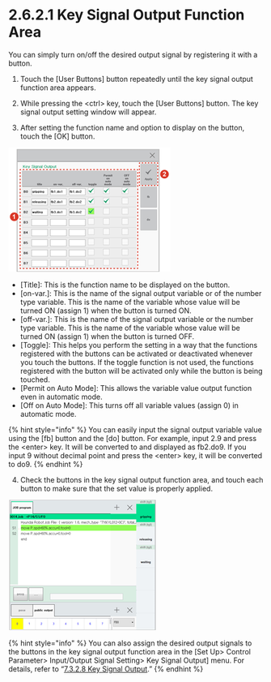 # 2.6.2.1 Key Signal Output Function Area

You can simply turn on/off the desired output signal by registering it with a button.

1.	Touch the \[User Buttons\] button repeatedly until the key signal output function area appears.

2.	While pressing the &lt;ctrl&gt; key, touch the \[User Buttons\] button. The key signal output setting window will appear.

3.	After setting the function name and option to display on the button, touch the \[OK\] button.

![](../../../.gitbook/assets/image%20%28310%29.png)



* \[Title\]: This is the function name to be displayed on the button.
* \[on-var.\]: This is the name of the signal output variable or of the number type variable. This is the name of the variable whose value will be turned ON \(assign 1\) when the button is turned ON.
* \[off-var.\]: This is the name of the signal output variable or the number type variable. This is the name of the variable whose value will be turned ON \(assign 1\) when the button is turned OFF.
* \[Toggle\]: This helps you perform the setting in a way that the functions registered with the buttons can be activated or deactivated whenever you touch the buttons. If the toggle function is not used, the functions registered with the button will be activated only while the button is being touched.
* \[Permit on Auto Mode\]: This allows the variable value output function even in automatic mode.
* \[Off on Auto Mode\]: This turns off all variable values \(assign 0\) in automatic mode.



{% hint style="info" %}
You can easily input the signal output variable value using the \[fb\] button and the \[do\] button. For example, input 2.9 and press the &lt;enter&gt; key. It will be converted to and displayed as fb2.do9. If you input 9 without decimal point and press the &lt;enter&gt; key, it will be converted to do9.
{% endhint %}

4.	Check the buttons in the key signal output function area, and touch each button to make sure that the set value is properly applied.

![](../../../.gitbook/assets/image%20%28331%29.png)

{% hint style="info" %}
You can also assign the desired output signals to the buttons in the key signal output function area in the \[Set Up&gt; Control Parameter&gt; Input/Output Signal Setting&gt; Key Signal Output\] menu. For details, refer to “[7.3.2.8 Key Signal Output](../../../7-setting/7-3-control-parameter/io-signal-setting/key-signal-output.md).”
{% endhint %}



